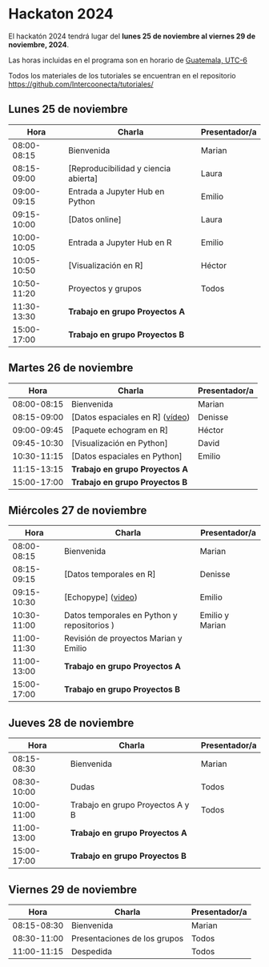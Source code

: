 #  Hackaton 2024

El hackatón 2024 tendrá lugar del **lunes 25 de noviembre al viernes 29 de noviembre, 2024**.

Las horas incluidas en el programa son en horario de [Guatemala, UTC-6](https://www.zeitverschiebung.net/es/city/3598132)

Todos los materiales de los tutoriales se encuentran en el repositorio https://github.com/Intercoonecta/tutoriales/

## Lunes 25 de noviembre
 
| Hora |	Charla |	Presentador/a | 
| ------------- |-------- | ------------- |
|08:00-08:15|	Bienvenida|	Marian| 
|08:15-09:00| [Reproducibilidad y ciencia abierta]|	Laura |
|09:00-09:15| Entrada a Jupyter Hub en Python  |	Emilio|
|09:15-10:00|	[Datos online]|	Laura| 
|10:00-10:05| Entrada a Jupyter Hub en R  | Emilio	|
|10:05-10:50|	[Visualización en R]	|Héctor|
|10:50-11:20|	Proyectos y grupos  |Todos|
|11:30-13:30| **Trabajo en grupo Proyectos A**| |
|15:00-17:00| **Trabajo en grupo Proyectos B**| |


## Martes 26 de noviembre

|Hora|	Charla|	Presentador/a|
| ------------- |-------- | ------------- |
|08:00-08:15|	Bienvenida|	Marian|
|08:15-09:00|	[Datos espaciales en R] ([vídeo](https://youtu.be/8DEZHXv15XQ)) |	Denisse |
|09:00-09:45|	[Paquete echogram en R] | 	Héctor |
|09:45-10:30|	[Visualización en Python] |	David |
|10:30-11:15|		[Datos espaciales en Python] | 	Emilio |
|11:15-13:15| **Trabajo en grupo Proyectos A**| |
|15:00-17:00| **Trabajo en grupo Proyectos B**| |


## Miércoles 27 de noviembre

|Hora|	Charla|	Presentador/a|
| ------------- |-------- | ------------- |
|08:00-08:15|	Bienvenida|	Marian|
|08:15-09:15|	[Datos temporales en R] |	Denisse |
|09:15-10:30|	[Echopype] ([video](https://youtu.be/x4t1GpYCPcA)) | 	Emilio |
|10:30-11:00| Datos temporales en Python y repositorios ) | 	Emilio y Marian |
|11:00-11:30| Revisión de proyectos  	Marian y Emilio |
|11:00-13:00| **Trabajo en grupo Proyectos A** | |
|15:00-17:00| **Trabajo en grupo Proyectos B** | |


## Jueves 28 de noviembre

|Hora|	Charla|	Presentador/a|
| ------------- |-------- | ------------- |
|08:15-08:30|	Bienvenida|	Marian|
|08:30-10:00|	Dudas|	Todos|
|10:00-11:00|	Trabajo en grupo Proyectos A y B|	Todos|
|11:00-13:00| **Trabajo en grupo Proyectos A**| |
|15:00-17:00| **Trabajo en grupo Proyectos B**| |


## Viernes 29 de noviembre

|Hora|	Charla|	Presentador/a|
| ------------- |-------- | ------------- |
|08:15-08:30|	Bienvenida|	Marian|
|08:30-11:00|	Presentaciones de los grupos |	Todos|
|11:00-11:15|	Despedida|	Todos|



